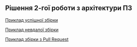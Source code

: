 Рішення 2-гої роботи з архітектури ПЗ
---

[Приклад успішної збірки](https://github.com/lizzochek/architecture-lab-2/actions/runs/1429689270)

[Приклад невдалої збірки](https://github.com/lizzochek/architecture-lab-2/actions/runs/1429695608)

[Приклад збірки з Pull Request](https://github.com/lizzochek/architecture-lab-2/actions/runs/1429695608)
